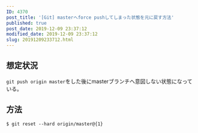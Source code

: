 ```yaml
---
ID: 4370
post_title: '[Git] masterへforce pushしてしまった状態を元に戻す方法'
published: true
post_date: 2019-12-09 23:37:12
modified_date: 2019-12-09 23:37:12
slug: 20191209233712.html
---
```

<h2>想定状況</h2>
<p><code>git push origin master</code>をした後にmasterブランチへ意図しない状態になっている。</p>
<h2>方法</h2>
<pre><code>$ git reset --hard origin/master@{1}
</code></pre>